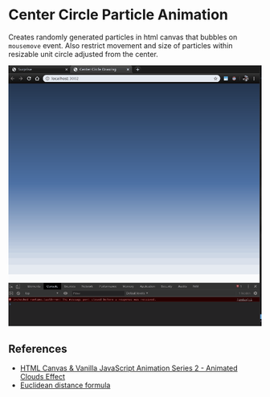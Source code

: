 # Center Circle Particle Animation

Creates randomly generated particles in html canvas that bubbles on `mousemove`
event. Also restrict movement and size of particles within resizable unit circle
adjusted from the center.

![Center Circle Particles](./demo.gif)

## References

  - [HTML Canvas & Vanilla JavaScript Animation Series 2 - Animated Clouds Effect](https://www.youtube.com/watch?v=hF-QBhDG-wE)
  - [Euclidean distance formula](https://en.wikipedia.org/wiki/Euclidean_distance)
